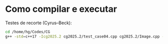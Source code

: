 # Como compilar e executar

Testes de recorte (Cyrus–Beck):
```bash
cd /home/hg/Codes/CG
g++ -std=c++17 -Icg2025.2 cg2025.2/test_case04.cpp cg2025.2/Image.cpp -o test_case04 && ./test_case04
```
